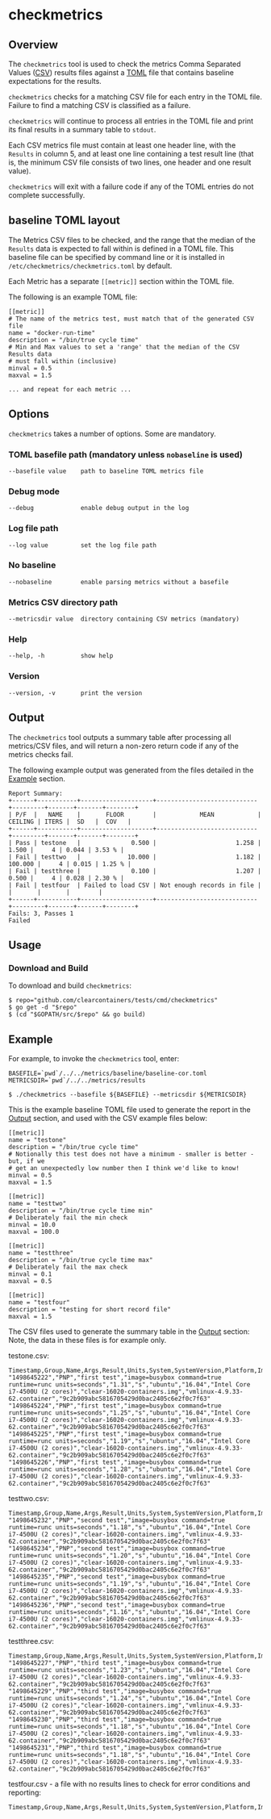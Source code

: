 # checkmetrics

## Overview

The `checkmetrics` tool is used to check the metrics Comma Separated
Values ([CSV](https://en.wikipedia.org/wiki/Comma-separated_values))
results files against a [TOML](https://github.com/toml-lang/toml)
file that contains baseline expectations for the results.

`checkmetrics` checks for a matching CSV file for each entry in the
TOML file. Failure to find a matching CSV is classified as a failure.

`checkmetrics` will continue to process all entries in the TOML file
and print its final results in a summary table to `stdout`.

Each CSV metrics file must contain at least one header line, with the
`Results` in column 5, and at least one line containing a test result
line (that is, the minimum CSV file consists of two lines, one header
and one result value).

`checkmetrics` will exit with a failure code if any of the TOML entries
do not complete successfully.

## baseline TOML layout
The Metrics CSV files to be checked, and the range that the median of the
`Results` data is expected to fall within is defined in a TOML file.
This baseline file can be specified by command line or it is installed
in `/etc/checkmetrics/checkmetrics.toml` by default.

Each Metric has a separate `[[metric]]` section within the TOML file.

The following is an example TOML file:

```
[[metric]]
# The name of the metrics test, must match that of the generated CSV file
name = "docker-run-time"
description = "/bin/true cycle time"
# Min and Max values to set a 'range' that the median of the CSV Results data
# must fall within (inclusive)
minval = 0.5
maxval = 1.5

... and repeat for each metric ...
```

## Options
`checkmetrics` takes a number of options. Some are mandatory.

### TOML basefile path (mandatory unless `nobaseline` is used)

```
--basefile value    path to baseline TOML metrics file
```

### Debug mode
```
--debug             enable debug output in the log
```

### Log file path
```
--log value         set the log file path
```

### No baseline
```
--nobaseline        enable parsing metrics without a basefile
```

### Metrics CSV directory path
```
--metricsdir value  directory containing CSV metrics (mandatory)
```

### Help
```
--help, -h          show help
```

### Version
```
--version, -v       print the version
```

## Output
The `checkmetrics` tool outputs a summary table after processing all metrics/CSV
files, and will return a non-zero return code if any of the metrics checks fail.

The following example output was generated from the files detailed in the [Example](#Example)
section.

```
Report Summary:
+------+-----------+--------------------+----------------------------+---------+-------+-------+--------+
| P/F  |   NAME    |       FLOOR        |            MEAN            | CEILING | ITERS |  SD   |  COV   |
+------+-----------+--------------------+----------------------------+---------+-------+-------+--------+
| Pass | testone   |              0.500 |                      1.258 |   1.500 |     4 | 0.044 | 3.53 % |
| Fail | testtwo   |             10.000 |                      1.182 | 100.000 |     4 | 0.015 | 1.25 % |
| Fail | testthree |              0.100 |                      1.207 |   0.500 |     4 | 0.028 | 2.30 % |
| Fail | testfour  | Failed to load CSV | Not enough records in file |         |       |       |        |
+------+-----------+--------------------+----------------------------+---------+-------+-------+--------+
Fails: 3, Passes 1
Failed
```

## Usage

### Download and Build

To download and build `checkmetrics`:

```
$ repo="github.com/clearcontainers/tests/cmd/checkmetrics"
$ go get -d "$repo"
$ (cd "$GOPATH/src/$repo" && go build)
```

## Example

For example, to invoke the `checkmetrics` tool, enter:

```
BASEFILE=`pwd`/../../metrics/baseline/baseline-cor.toml
METRICSDIR=`pwd`/../../metrics/results

$ ./checkmetrics --basefile ${BASEFILE} --metricsdir ${METRICSDIR}
```
This is the example baseline TOML file used to generate the report in the
[Output](#Output) section, and used with the CSV example files below:

```
[[metric]]
name = "testone"
description = "/bin/true cycle time"
# Notionally this test does not have a minimum - smaller is better - but, if we
# get an unexpectedly low number then I think we'd like to know!
minval = 0.5
maxval = 1.5

[[metric]]
name = "testtwo"
description = "/bin/true cycle time min"
# Deliberately fail the min check
minval = 10.0
maxval = 100.0

[[metric]]
name = "testthree"
description = "/bin/true cycle time max"
# Deliberately fail the max check
minval = 0.1
maxval = 0.5

[[metric]]
name = "testfour"
description = "testing for short record file"
maxval = 1.5

```

The CSV files used to generate the summary table in the [Output](#Output) section:
Note, the data in these files is for example only.

testone.csv:
```
Timestamp,Group,Name,Args,Result,Units,System,SystemVersion,Platform,Image,Kernel,Commit
"1498645222","PNP","first test","image=busybox command=true runtime=runc units=seconds","1.31","s","ubuntu","16.04","Intel Core i7-4500U (2 cores)","clear-16020-containers.img","vmlinux-4.9.33-62.container","9c2b909abc5816705429d0bac2405c6e2f0c7f63"
"1498645224","PNP","first test","image=busybox command=true runtime=runc units=seconds","1.25","s","ubuntu","16.04","Intel Core i7-4500U (2 cores)","clear-16020-containers.img","vmlinux-4.9.33-62.container","9c2b909abc5816705429d0bac2405c6e2f0c7f63"
"1498645225","PNP","first test","image=busybox command=true runtime=runc units=seconds","1.19","s","ubuntu","16.04","Intel Core i7-4500U (2 cores)","clear-16020-containers.img","vmlinux-4.9.33-62.container","9c2b909abc5816705429d0bac2405c6e2f0c7f63"
"1498645226","PNP","first test","image=busybox command=true runtime=runc units=seconds","1.28","s","ubuntu","16.04","Intel Core i7-4500U (2 cores)","clear-16020-containers.img","vmlinux-4.9.33-62.container","9c2b909abc5816705429d0bac2405c6e2f0c7f63"
```

testtwo.csv:
```
Timestamp,Group,Name,Args,Result,Units,System,SystemVersion,Platform,Image,Kernel,Commit
"1498645232","PNP","second test","image=busybox command=true runtime=runc units=seconds","1.18","s","ubuntu","16.04","Intel Core i7-4500U (2 cores)","clear-16020-containers.img","vmlinux-4.9.33-62.container","9c2b909abc5816705429d0bac2405c6e2f0c7f63"
"1498645234","PNP","second test","image=busybox command=true runtime=runc units=seconds","1.20","s","ubuntu","16.04","Intel Core i7-4500U (2 cores)","clear-16020-containers.img","vmlinux-4.9.33-62.container","9c2b909abc5816705429d0bac2405c6e2f0c7f63"
"1498645235","PNP","second test","image=busybox command=true runtime=runc units=seconds","1.19","s","ubuntu","16.04","Intel Core i7-4500U (2 cores)","clear-16020-containers.img","vmlinux-4.9.33-62.container","9c2b909abc5816705429d0bac2405c6e2f0c7f63"
"1498645236","PNP","second test","image=busybox command=true runtime=runc units=seconds","1.16","s","ubuntu","16.04","Intel Core i7-4500U (2 cores)","clear-16020-containers.img","vmlinux-4.9.33-62.container","9c2b909abc5816705429d0bac2405c6e2f0c7f63"
```

testthree.csv:
```
Timestamp,Group,Name,Args,Result,Units,System,SystemVersion,Platform,Image,Kernel,Commit
"1498645227","PNP","third test","image=busybox command=true runtime=runc units=seconds","1.23","s","ubuntu","16.04","Intel Core i7-4500U (2 cores)","clear-16020-containers.img","vmlinux-4.9.33-62.container","9c2b909abc5816705429d0bac2405c6e2f0c7f63"
"1498645229","PNP","third test","image=busybox command=true runtime=runc units=seconds","1.24","s","ubuntu","16.04","Intel Core i7-4500U (2 cores)","clear-16020-containers.img","vmlinux-4.9.33-62.container","9c2b909abc5816705429d0bac2405c6e2f0c7f63"
"1498645230","PNP","third test","image=busybox command=true runtime=runc units=seconds","1.18","s","ubuntu","16.04","Intel Core i7-4500U (2 cores)","clear-16020-containers.img","vmlinux-4.9.33-62.container","9c2b909abc5816705429d0bac2405c6e2f0c7f63"
"1498645231","PNP","third test","image=busybox command=true runtime=runc units=seconds","1.18","s","ubuntu","16.04","Intel Core i7-4500U (2 cores)","clear-16020-containers.img","vmlinux-4.9.33-62.container","9c2b909abc5816705429d0bac2405c6e2f0c7f63"
```

testfour.csv - a file with no results lines to check for error conditions and reporting:
```
Timestamp,Group,Name,Args,Result,Units,System,SystemVersion,Platform,Image,Kernel,Commit
```
